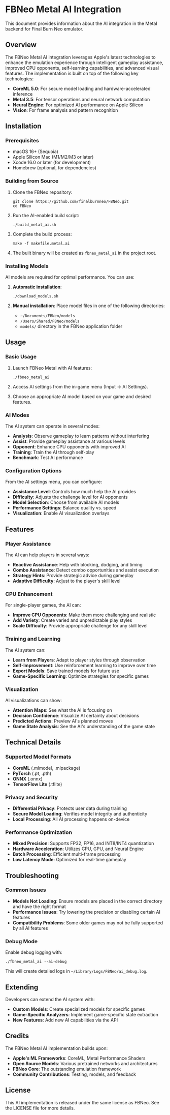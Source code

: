 # FBNeo Metal AI Integration

This document provides information about the AI integration in the Metal backend for Final Burn Neo emulator.

## Overview

The FBNeo Metal AI integration leverages Apple's latest technologies to enhance the emulation experience through intelligent gameplay assistance, improved CPU opponents, self-learning capabilities, and advanced visual features. The implementation is built on top of the following key technologies:

- **CoreML 5.0**: For secure model loading and hardware-accelerated inference
- **Metal 3.5**: For tensor operations and neural network computation
- **Neural Engine**: For optimized AI performance on Apple Silicon
- **Vision**: For frame analysis and pattern recognition

## Installation

### Prerequisites

- macOS 16+ (Sequoia)
- Apple Silicon Mac (M1/M2/M3 or later)
- Xcode 16.0 or later (for development)
- Homebrew (optional, for dependencies)

### Building from Source

1. Clone the FBNeo repository:
   ```
   git clone https://github.com/finalburnneo/FBNeo.git
   cd FBNeo
   ```

2. Run the AI-enabled build script:
   ```
   ./build_metal_ai.sh
   ```

3. Complete the build process:
   ```
   make -f makefile.metal.ai
   ```

4. The built binary will be created as `fbneo_metal_ai` in the project root.

### Installing Models

AI models are required for optimal performance. You can use:

1. **Automatic installation**:
   ```
   ./download_models.sh
   ```

2. **Manual installation**: Place model files in one of the following directories:
   - `~/Documents/FBNeo/models`
   - `/Users/Shared/FBNeo/models`
   - `models/` directory in the FBNeo application folder

## Usage

### Basic Usage

1. Launch FBNeo Metal with AI features:
   ```
   ./fbneo_metal_ai
   ```

2. Access AI settings from the in-game menu (Input → AI Settings).

3. Choose an appropriate AI model based on your game and desired features.

### AI Modes

The AI system can operate in several modes:

- **Analysis**: Observe gameplay to learn patterns without interfering
- **Assist**: Provide gameplay assistance at various levels
- **Opponent**: Enhance CPU opponents with improved AI
- **Training**: Train the AI through self-play
- **Benchmark**: Test AI performance

### Configuration Options

From the AI settings menu, you can configure:

- **Assistance Level**: Controls how much help the AI provides
- **Difficulty**: Adjusts the challenge level for AI opponents
- **Model Selection**: Choose from available AI models
- **Performance Settings**: Balance quality vs. speed
- **Visualization**: Enable AI visualization overlays

## Features

### Player Assistance

The AI can help players in several ways:

- **Reactive Assistance**: Help with blocking, dodging, and timing
- **Combo Assistance**: Detect combo opportunities and assist execution
- **Strategy Hints**: Provide strategic advice during gameplay
- **Adaptive Difficulty**: Adjust to the player's skill level

### CPU Enhancement

For single-player games, the AI can:

- **Improve CPU Opponents**: Make them more challenging and realistic
- **Add Variety**: Create varied and unpredictable play styles
- **Scale Difficulty**: Provide appropriate challenge for any skill level

### Training and Learning

The AI system can:

- **Learn from Players**: Adapt to player styles through observation
- **Self-Improvement**: Use reinforcement learning to improve over time
- **Export Models**: Save trained models for future use
- **Game-Specific Learning**: Optimize strategies for specific games

### Visualization

AI visualizations can show:

- **Attention Maps**: See what the AI is focusing on
- **Decision Confidence**: Visualize AI certainty about decisions
- **Predicted Actions**: Preview AI's planned moves
- **Game State Analysis**: See the AI's understanding of the game state

## Technical Details

### Supported Model Formats

- **CoreML** (.mlmodel, .mlpackage)
- **PyTorch** (.pt, .pth)
- **ONNX** (.onnx)
- **TensorFlow Lite** (.tflite)

### Privacy and Security

- **Differential Privacy**: Protects user data during training
- **Secure Model Loading**: Verifies model integrity and authenticity
- **Local Processing**: All AI processing happens on-device

### Performance Optimization

- **Mixed Precision**: Supports FP32, FP16, and INT8/INT4 quantization
- **Hardware Acceleration**: Utilizes CPU, GPU, and Neural Engine
- **Batch Processing**: Efficient multi-frame processing
- **Low Latency Mode**: Optimized for real-time gameplay

## Troubleshooting

### Common Issues

- **Models Not Loading**: Ensure models are placed in the correct directory and have the right format
- **Performance Issues**: Try lowering the precision or disabling certain AI features
- **Compatibility Problems**: Some older games may not be fully supported by all AI features

### Debug Mode

Enable debug logging with:
```
./fbneo_metal_ai --ai-debug
```

This will create detailed logs in `~/Library/Logs/FBNeo/ai_debug.log`.

## Extending

Developers can extend the AI system with:

- **Custom Models**: Create specialized models for specific games
- **Game-Specific Analyzers**: Implement game-specific state extraction
- **New Features**: Add new AI capabilities via the API

## Credits

The FBNeo Metal AI implementation builds upon:

- **Apple's ML Frameworks**: CoreML, Metal Performance Shaders
- **Open Source Models**: Various pretrained networks and architectures
- **FBNeo Core**: The outstanding emulation framework
- **Community Contributions**: Testing, models, and feedback

## License

This AI implementation is released under the same license as FBNeo. See the LICENSE file for more details. 